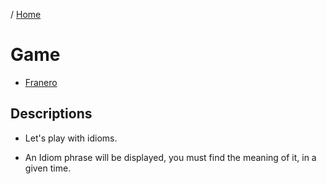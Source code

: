 / [Home](index.md)

# Game


* [Franero](https://github.com/tactlabs/franero)

## Descriptions 

- Let's play with idioms. 

-  An Idiom phrase will be displayed, you must find the meaning of it, in a given time. 